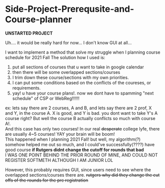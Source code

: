 # Side-Project-Prerequsite-and-Course-planner
**UNSTARTED PROJECT**

Uh.... it would be really hard for now... I don't know GUI at all...

I want to implement a method that solve my struggle when I planning course schedule for 2021 Fall
The solution how I used is:
1. put all sections of courses that u want to take in google calendar
2. then there will be some overlapped sections/courses
3. I trim down these course/sections with my own priorities.
4. I can put some conditions based on the conflicts of the coureses, or requirements.
5. yay! u have your course plans!. now we dont have to spamming "next schedule" of CSP or WebReg!!!!!!


ex: lets say there are 2 courses, A and B, and lets say there are 2 prof, X and Y, in the course A. X is good, and Y is bad. you dont want to take Y's A course right? But well the course B actually conflicts so much with course A!.   
And this case has only two courses! In our real ~~desperate~~ college lyfe, there are usually 4~5 courses! YAY your brain will be boom!   
This happened when I planning 2021 Fall! but well, my algorithm(?) somehow helped me out so much, and I could've successfully(????) have good course **if Rutgers didnt change the cutoff for rounds that bad**   
I WAS ONE POINT BEHIND THE PRIOR ROUND OF MINE, AND COULD NOT REGISTER SOFTMETH ALTHOUGH I AM JUNIOR LOL  

However, this probably requires GUI, since users need to see where the overlapped sections/courses there are. 
~~rutgers why did they change the cut offs of the rounds for the pre registration~~
